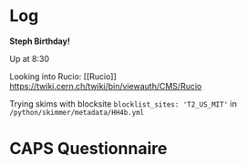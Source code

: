
# Log


**Steph Birthday!**

Up at 8:30

Looking into Rucio:
[[Rucio]]
https://twiki.cern.ch/twiki/bin/viewauth/CMS/Rucio

Trying skims with blocksite `blocklist_sites: 'T2_US_MIT'` in `/python/skimmer/metadata/HH4b.yml`

# CAPS Questionnaire 